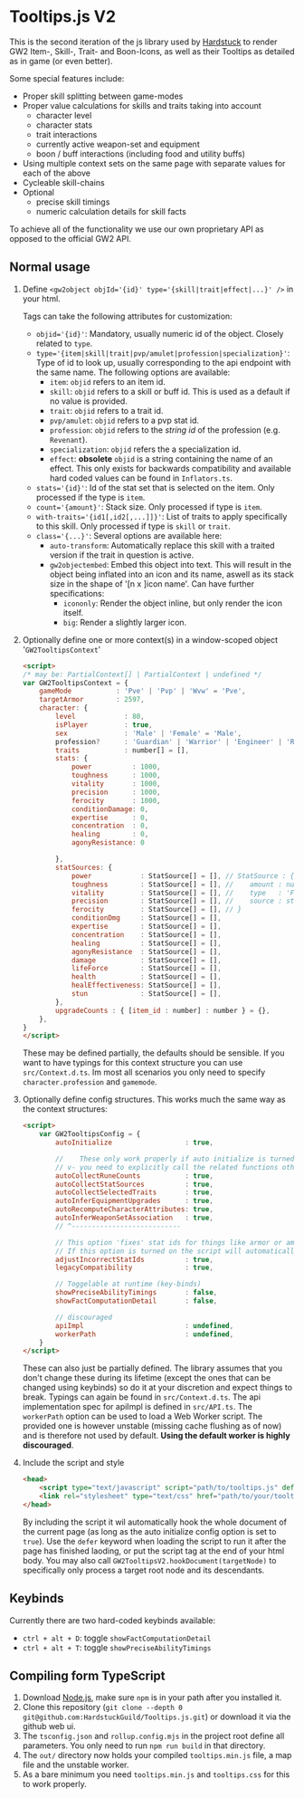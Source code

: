 # Tooltips.js V2

This is the second iteration of the js library used by [Hardstuck](https://hardstuck.gg) to render GW2 Item-, Skill-, Trait- and Boon-Icons, as well as their Tooltips as detailed as in game (or even better).

Some special features include:
- Proper skill splitting between game-modes
- Proper value calculations for skills and traits taking into account
	- character level
	- character stats
	- trait interactions
	- currently active weapon-set and equipment
	- boon / buff interactions (including food and utility buffs)
- Using multiple context sets on the same page with separate values for each of the above
- Cycleable skill-chains
- Optional
	- precise skill timings
	- numeric calculation details for skill facts

To achieve all of the functionality we use our own proprietary API as opposed to the official GW2 API.

## Normal usage

1. Define `<gw2object objId='{id}' type='{skill|trait|effect|...}' />` in your html.

	Tags can take the following attributes for customization:
	- `objid='{id}'`: Mandatory, usually numeric id of the object. Closely related to `type`.
	- `type='{item|skill|trait|pvp/amulet|profession|specialization}'`: Type of id to look up, usually corresponding to the api endpoint with the same name. The following options are available:
		- `item`: `objid` refers to an item id.
		- `skill`: `objid` refers to a skill or buff id. This is used as a default if no value is provided.
		- `trait`: `objid` refers to a trait id.
		- `pvp/amulet`: `objid` refers to a pvp stat id.
		- `profession`: `objid` refers to the _string id_ of the profession (e.g. `Revenant`).
		- `specialization`: `objid` refers the a specialization id.
		- `effect`: **obsolete** `objid` is a string containing the name of an effect. This only exists for backwards compatibility and available hard coded values can be found in `Inflators.ts`.
	- `stats='{id}'`: Id of the stat set that is selected on the item. Only processed if the type is `item`.
	- `count='{amount}'`: Stack size. Only processed if type is `item`.
	- `with-traits='{id1[,id2[,...]]}'`: List of traits to apply specifically to this skill. Only processed if type is `skill` or `trait`.
	- `class='{...}'`: Several options are available here:
		- `auto-transform`: Automatically replace this skill with a traited version if the trait in question is active.
		- `gw2objectembed`: Embed this object into text. This will result in the object being inflated into an icon and its name, aswell as its stack size in the shape of '[n x ]icon name'. Can have further specifications:
			- `icononly`: Render the object inline, but only render the icon itself.
			- `big`: Render a slightly larger icon.


2. Optionally define one or more context(s) in a window-scoped object '`GW2TooltipsContext`'
	```html
	<script>
	/* may be: PartialContext[] | PartialContext | undefined */
	var GW2TooltipsContext = {
		gameMode           : 'Pve' | 'Pvp' | 'Wvw' = 'Pve',
		targetArmor        : 2597,
		character: {
			level            : 80,
			isPlayer         : true,
			sex              : 'Male' | 'Female' = 'Male',
			profession?      : 'Guardian' | 'Warrior' | 'Engineer' | 'Ranger' | 'Thief' | 'Elementalist' | 'Mesmer' | 'Necromancer' | 'Revenant' = undefined,
			traits           : number[] = [],
			stats: {
				power          : 1000,
				toughness      : 1000,
				vitality       : 1000,
				precision      : 1000,
				ferocity       : 1000,
				conditionDamage: 0,
				expertise      : 0,
				concentration  : 0,
				healing        : 0,
				agonyResistance: 0

			},
			statSources: {
				power            : StatSource[] = [], // StatSource : {
				toughness        : StatSource[] = [], // 	amount : number
				vitality         : StatSource[] = [], // 	type   : 'Flat' | 'Percent'
				precision        : StatSource[] = [], // 	source : string
				ferocity         : StatSource[] = [], // }
				conditionDmg     : StatSource[] = [],
				expertise        : StatSource[] = [],
				concentration    : StatSource[] = [],
				healing          : StatSource[] = [],
				agonyResistance  : StatSource[] = [],
				damage           : StatSource[] = [],
				lifeForce        : StatSource[] = [],
				health           : StatSource[] = [],
				healEffectiveness: StatSource[] = [],
				stun             : StatSource[] = [],
			},
			upgradeCounts : { [item_id : number] : number } = {},
		},
	}
	</script>
	```
	These may be defined partially, the defaults should be sensible.
	If you want to have typings for this context structure you can use `src/Context.d.ts`.
	Im most all scenarios you only need to specify `character.profession` and `gamemode`.
3. Optionally define config structures. This works much the same way as the context structures:
	```html
	<script>
		var GW2TooltipsConfig = {
			autoInitialize                  : true,

			//    These only work properly if auto initialize is turned on,
			// v- you need to explicitly call the related functions otherwise.
			autoCollectRuneCounts           : true,
			autoCollectStatSources          : true,
			autoCollectSelectedTraits       : true,
			autoInferEquipmentUpgrades      : true,
			autoRecomputeCharacterAttributes: true,
			autoInferWeaponSetAssociation   : true,
			// ^---------------------------

			// This option 'fixes' stat ids for things like armor or amulets, as different pieces of equipment use different stat ids for the same stats. there are for example multiple ids for 'berserkers' that are used for different equipment pieces.
			// If this option is turned on the script will automatically detect incorrect stat ids and replace them with the correct ones before any calculations are done.
			adjustIncorrectStatIds          : true,
			legacyCompatibility             : true,

			// Toggelable at runtime (key-binds)
			showPreciseAbilityTimings       : false,
			showFactComputationDetail       : false,

			// discouraged
			apiImpl                         : undefined,
			workerPath                      : undefined,
		}
	</script>
	```
	These can also just be partially defined.
	The library assumes that you don't change these during its lifetime (except the ones that can be changed using keybinds) so do it at your discretion and expect things to break.
	Typings can again be found in `src/Context.d.ts`. The api implementation spec for apiImpl is defined in `src/API.ts`. The `workerPath` option can be used to load a Web Worker script. The provided one is however unstable (missing cache flushing as of now) and is therefore not used by default. **Using the default worker is highly discouraged**.
3. Include the script and style
	```html
	<head>
		<script type="text/javascript" script="path/to/tooltips.js" defer></script>
		<link rel="stylesheet" type="text/css" href="path/to/your/tooltips.css" />
	</head>
	```
	By including the script it wil automatically hook the whole document of the current page (as long as the auto initialize config option is set to `true`). Use the `defer` keyword when loading the script to run it after the page has finished laoding, or put the script tag at the end of your html body.
	You may also call `GW2TooltipsV2.hookDocument(targetNode)` to specifically only process a target root node and its descendants.

## Keybinds
Currently there are two hard-coded keybinds available:
- `ctrl + alt + D`: toggle `showFactComputationDetail`
- `ctrl + alt + T`: toggle `showPreciseAbilityTimings`

## Compiling form TypeScript
1. Download [Node.js](https://nodejs.org/en), make sure `npm` is in your path after you installed it.
3. Clone this repository (`git clone --depth 0 git@github.com:HardstuckGuild/Tooltips.js.git`) or download it via the github web ui.
4. The `tsconfig.json` and `rollup.config.mjs` in the project root define all parameters. You only need to run `npm run build` in that directory.
5. The `out/` directory now holds your compiled `tooltips.min.js` file, a map file and the unstable worker.
6. As a bare minimum you need `tooltips.min.js` and `tooltips.css` for this to work properly.

